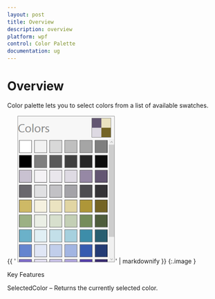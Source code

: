 ```yaml
---
layout: post
title: Overview
description: overview
platform: wpf
control: Color Palette
documentation: ug
---
```


# Overview

Color palette lets you to select colors from a list of available swatches. 

{{ '![C:/Users/labuser/Desktop/a.png](Overview_images/Overview_img1.png)' | markdownify }}
{:.image }


Key Features

SelectedColor – Returns the currently selected color.

